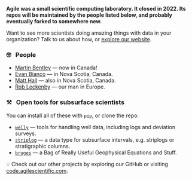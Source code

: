 **Agile was a small scientific computing laboratory. It closed in 2022. Its repos will be maintained by the people listed below, and probably eventually forked to somewhere new.**

Want to see more scientists doing amazing things with data in your organization? Talk to us about how, or [explore our website](https://www.agilescientific.com/).

### 🤓 &nbsp; People

- [Martin Bentley](https://github.com/mtb-za/) &mdash; now in Canada!
- [Evan Bianco](https://github.com/EvanBianco) &mdash; in Nova Scotia, Canada.
- [Matt Hall](https://github.com/kwinkunks) &mdash; also in Nova Scotia, Canada.
- [Rob Leckenby](https://github.com/zabamund) &mdash; our man in Europe.

### ⚒️ &nbsp; Open tools for subsurface scientists

You can install all of these with `pip`, or clone the repo:

- [`welly`](https://github.com/agile-geoscience/welly) &mdash; tools for handling well data, including logs and deviation surveys.
- [`striplog`](https://github.com/agile-geoscience/striplog) &mdash; a data type for subsurface intervals, e.g. striplogs or stratigraphic columns.
- [`bruges`](https://github.com/agile-geoscience/bruges) &mdash; a Bag of Really Useful Geophysical Equations and Stuff.

💡 Check out our other projects by exploring our GitHub or visiting [code.agilescientific.com](https://code.agilescientific.com).
